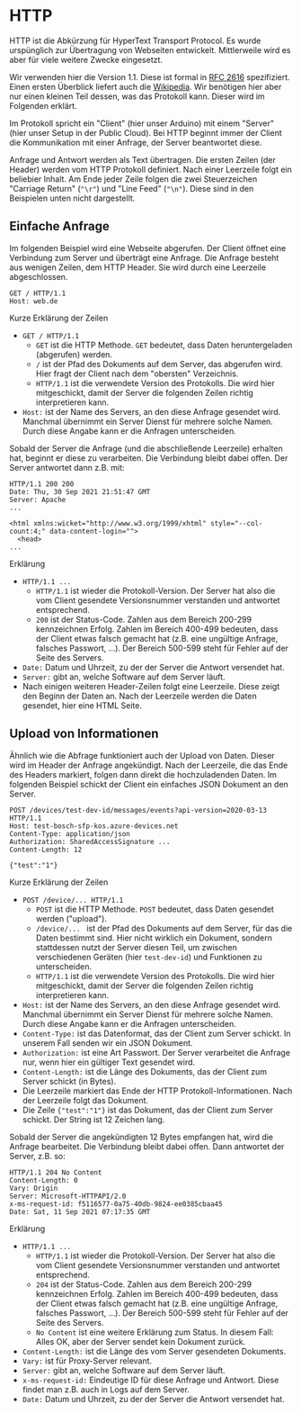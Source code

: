 # HTTP

HTTP ist die Abkürzung für HyperText Transport Protocol. Es wurde urspünglich zur Übertragung von Webseiten entwickelt. Mittlerweile wird es aber für viele weitere Zwecke eingesetzt.

Wir verwenden hier die Version 1.1. Diese ist formal in [RFC 2616](https://datatracker.ietf.org/doc/html/rfc2616) spezifiziert. Einen ersten Überblick liefert auch die [Wikipedia](https://de.wikipedia.org/wiki/Hypertext_Transfer_Protocol). Wir benötigen hier aber nur einen kleinen Teil dessen, was das Protokoll kann. Dieser wird im Folgenden erklärt.

Im Protokoll spricht ein "Client" (hier unser Arduino) mit einem "Server" (hier unser Setup in der Public Cloud). Bei HTTP beginnt immer der Client die Kommunikation mit einer Anfrage, der Server beantwortet diese. 

Anfrage und Antwort werden als Text übertragen. Die ersten Zeilen (der Header) werden vom HTTP Protokoll definiert. Nach einer Leerzeile folgt ein beliebier Inhalt. Am Ende jeder Zeile folgen die zwei Steuerzeichen "Carriage Return" (`"\r"`) und "Line Feed" (`"\n"`). Diese sind in den Beispielen unten nicht dargestellt.

## Einfache Anfrage

Im folgenden Beispiel wird eine Webseite abgerufen. Der Client öffnet eine Verbindung zum Server und überträgt eine Anfrage. Die Anfrage besteht aus wenigen Zeilen, dem HTTP Header. Sie wird durch eine Leerzeile abgeschlossen.

```
GET / HTTP/1.1
Host: web.de

```

Kurze Erklärung der Zeilen
* `GET / HTTP/1.1`
    * `GET` ist die HTTP Methode. `GET` bedeutet, dass Daten heruntergeladen (abgerufen) werden.
    * `/` ist der Pfad des Dokuments auf dem Server, das abgerufen wird. Hier fragt der Client nach dem "obersten" Verzeichnis.
    * `HTTP/1.1` ist die verwendete Version des Protokolls. Die wird hier mitgeschickt, damit der Server die folgenden Zeilen richtig interpretieren kann.
* `Host:` ist der Name des Servers, an den diese Anfrage gesendet wird. Manchmal übernimmt ein Server Dienst für mehrere solche Namen. Durch diese Angabe kann er die Anfragen unterscheiden.


Sobald der Server die Anfrage (und die abschließende Leerzeile) erhalten hat, beginnt er diese zu verarbeiten. Die Verbindung bleibt dabei offen. Der Server antwortet dann z.B. mit:

```
HTTP/1.1 200 200
Date: Thu, 30 Sep 2021 21:51:47 GMT
Server: Apache
...

<html xmlns:wicket="http://www.w3.org/1999/xhtml" style="--col-count:4;" data-content-login="">
  <head>
...
```
Erklärung
* `HTTP/1.1 ...`
    * `HTTP/1.1` ist wieder die Protokoll-Version. Der Server hat also die vom Client gesendete Versionsnummer verstanden und antwortet entsprechend.
    * `200` ist der Status-Code. Zahlen aus dem Bereich 200-299 kennzeichnen Erfolg. Zahlen im Bereich 400-499 bedeuten, dass der Client etwas falsch gemacht hat (z.B. eine ungültige Anfrage, falsches Passwort, ...). Der Bereich 500-599 steht für Fehler auf der Seite des Servers.
* `Date:` Datum und Uhrzeit, zu der der Server die Antwort versendet hat.
* `Server:` gibt an, welche Software auf dem Server läuft.
* Nach einigen weiteren Header-Zeilen folgt eine Leerzeile. Diese zeigt den Beginn der Daten an. Nach der Leerzeile werden die Daten gesendet, hier eine HTML Seite.


## Upload von Informationen

Ähnlich wie die Abfrage funktioniert auch der Upload von Daten. Dieser wird im Header der Anfrage angekündigt. Nach der Leerzeile, die das Ende des Headers markiert, folgen dann direkt die hochzuladenden Daten. Im folgenden Beispiel schickt der Client ein einfaches JSON Dokument an den Server.

```
POST /devices/test-dev-id/messages/events?api-version=2020-03-13 HTTP/1.1
Host: test-bosch-sfp-kos.azure-devices.net
Content-Type: application/json
Authorization: SharedAccessSignature ...
Content-Length: 12

{"test":"1"}
```

Kurze Erklärung der Zeilen
* `POST /device/... HTTP/1.1`
    * `POST` ist die HTTP Methode. `POST` bedeutet, dass Daten gesendet werden ("upload"). 
    * `/device/... ` ist der Pfad des Dokuments auf dem Server, für das die Daten bestimmt sind. Hier nicht wirklich ein Dokument, sondern stattdessen nutzt der Server diesen Teil, um zwischen verschiedenen Geräten (hier `test-dev-id`) und Funktionen zu unterscheiden.
    * `HTTP/1.1` ist die verwendete Version des Protokolls. Die wird hier mitgeschickt, damit der Server die folgenden Zeilen richtig interpretieren kann.
* `Host:` ist der Name des Servers, an den diese Anfrage gesendet wird. Manchmal übernimmt ein Server Dienst für mehrere solche Namen. Durch diese Angabe kann er die Anfragen unterscheiden.
* `Content-Type:` ist das Datenformat, das der Client zum Server schickt. In unserem Fall senden wir ein JSON Dokument.
* `Authorization:` ist eine Art Passwort. Der Server verarbeitet die Anfrage nur, wenn hier ein gültiger Text gesendet wird.
* `Content-Length:` ist die Länge des Dokuments, das der Client zum Server schickt (in Bytes).
* Die Leerzeile markiert das Ende der HTTP Protokoll-Informationen. Nach der Leerzeile folgt das Dokument.
* Die Zeile `{"test":"1"}` ist das Dokument, das der Client zum Server schickt. Der String ist 12 Zeichen lang.

Sobald der Server die angekündigten 12 Bytes empfangen hat, wird die Anfrage bearbeitet. Die Verbindung bleibt dabei offen. Dann antwortet der Server, z.B. so:

```
HTTP/1.1 204 No Content
Content-Length: 0
Vary: Origin
Server: Microsoft-HTTPAPI/2.0
x-ms-request-id: f5116577-0a75-40db-9824-ee0385cbaa45
Date: Sat, 11 Sep 2021 07:17:35 GMT

```

Erklärung
* `HTTP/1.1 ...`
    * `HTTP/1.1` ist wieder die Protokoll-Version. Der Server hat also die vom Client gesendete Versionsnummer verstanden und antwortet entsprechend.
    * `204` ist der Status-Code. Zahlen aus dem Bereich 200-299 kennzeichnen Erfolg. Zahlen im Bereich 400-499 bedeuten, dass der Client etwas falsch gemacht hat (z.B. eine ungültige Anfrage, falsches Passwort, ...). Der Bereich 500-599 steht für Fehler auf der Seite des Servers.
    * `No Content` ist eine weitere Erklärung zum Status. In diesem Fall: Alles OK, aber der Server sendet kein Dokument zurück.
* `Content-Length:` ist die Länge des vom Server gesendeten Dokuments.
* `Vary:` ist für Proxy-Server relevant.
* `Server:` gibt an, welche Software auf dem Server läuft.
* `x-ms-request-id:` Eindeutige ID für diese Anfrage und Antwort. Diese findet man z.B. auch in Logs auf dem Server.
* `Date:` Datum und Uhrzeit, zu der der Server die Antwort versendet hat.